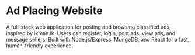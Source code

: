 # Ad Placing Website

A full-stack web application for posting and browsing classified ads, inspired by ikman.lk. Users can register, login, post ads, view ads, and message sellers. Built with Node.js/Express, MongoDB, and React for a fast, human-friendly experience.
